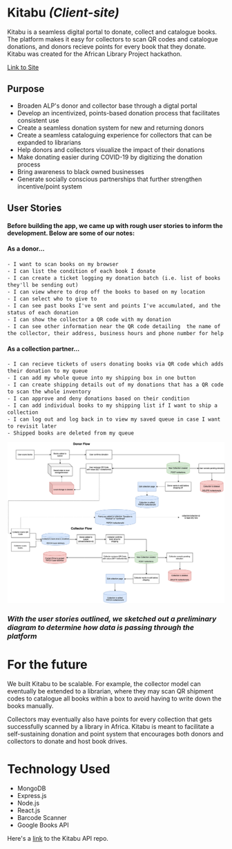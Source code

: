 # Kitabu *(Client-site)*
Kitabu is a seamless digital portal to donate, collect and catalogue books. The platform makes it easy for collectors to scan QR codes and catalogue donations, and donors recieve points for every book that they donate. Kitabu was created for the African Library Project hackathon.


[Link to Site](https://kitabu-client.vercel.app/)

## Purpose
- Broaden ALP's donor and collector base through a digtal portal 
- Develop an incentivized, points-based donation process that facilitates consistent use
- Create a seamless donation system for new and returning donors
- Create a seamless cataloguing experience for collectors that can be expanded to librarians
- Help donors and collectors visualize the impact of their donations
- Make donating easier during COVID-19 by digitizing the donation process
- Bring awareness to black owned businesses
- Generate socially conscious partnerships that further strengthen incentive/point system
  


## User Stories

#### Before building the app, we came up with rough user stories to inform the development. Below are some of our notes:

#### As a donor...
    - I want to scan books on my browser
    - I can list the condition of each book I donate
    - I can create a ticket logging my donation batch (i.e. list of books they'll be sending out)
    - I can view where to drop off the books to based on my location
    - I can select who to give to
    - I can see past books I've sent and points I've accumulated, and the status of each donation
    - I can show the collector a QR code with my donation
    - I can see other information near the QR code detailing  the name of the collector, their address, business hours and phone number for help
    
#### As a collection partner...
    - I can recieve tickets of users donating books via QR code which adds their donation to my queue
    - I can add my whole queue into my shipping box in one button
    - I can create shipping details out of my donations that has a QR code to scan the whole inventory
    - I can approve and deny donations based on their condition
    - I can add individual books to my shipping list if I want to ship a collection
    - I can log out and log back in to view my saved queue in case I want to revisit later
    - Shipped books are deleted from my queue
  

![Kitabu Diagram](./src/assets/img/mvp-diagram.png)
### *With the user stories outlined, we sketched out a preliminary diagram to determine how data is passing through the platform*


# For the future
We built Kitabu to be scalable. For example, the collector model can eventually be extended to a librarian, where they may scan QR shipment codes to catalogue all books within a box to avoid having to write down the books manually. 

Collectors may eventually also have points for every collection that gets successfully scanned by a library in Africa. Kitabu is meant to facilitate a self-sustaining donation and point system that encourages both donors and collectors to donate and host book drives.


  

# Technology Used
- MongoDB
- Express.js
- Node.js
- React.js
- Barcode Scanner
- Google Books API

Here's a 
[link]() to the Kitabu API repo.
